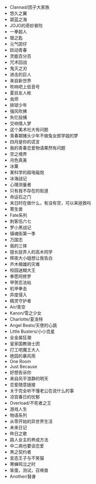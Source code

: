 * Clannad/团子大家族
* 悠久之翼
* 碧蓝之海
* JOJO的奇妙冒险
* 一拳超人
* 银之匙
* 元气囝仔
* 跃动青春
* 灵能百分百
* 咒术回战
* 鬼灭之刃
* 进击的巨人
* 来自新世界
* 吹响吧上低音号
* 夏目友人帐
* 虫师
* 排球少年
* 强风吹拂
* 失忆投捕
* 交响情人梦
* 这个美术社大有问题
* 青春期猪头少年不做兔女郎学姐的梦
* 四月是你的谎言
* 我的青春恋爱物语果然有问题
* 空之境界
* 月色真美
* 冰菓
* 某科学的超电磁炮
* 冰海战记
* 心理测量者
* 只有我不存在的街道
* 命运石之门
* 末日时在做什么，有没有空，可以来拯救吗
* 寄生兽
* Fate系列
* 刺客伍六七
* 罗小黑战记
* 镇魂街第一季
* 万国志
* 我的三体
* 擅长捉弄人的高木同学
* 辉夜大小姐想让我告白
* 齐木楠雄的灾难
* 校园迷糊大王
* 拳愿阿修罗
* 甲贺忍法帖
* 机甲拳击
* 异度侵入
* 精灵守护者
* Air/青空
* Kanon/雪之少女
* Charlotte/夏洛特
* Angel Beats/天使的心跳
* Little Busters/小小克星
* 全金属狂潮
* 皇家国教骑士团
* 打工吧魔王大人
* 绝园的暴风雨
* One Room
* Just Because
* 好想告诉你
* 来自风平浪静的明天
* 恋爱随意链接
* 关于完全听不懂老公在说什么的事
* 凉宫春日的忧郁
* Overload/不死者之王
* 游戏人生
* 物语系列
* 从零开始的异世界生活
* 未来日记
* 昨日之歌
* 路人女主的养成方法
* 中二病也要谈恋爱
* 黑之契约者
* 变态王子与不笑猫
* 寒蝉鸣泣之时
* 笨蛋，测试，召唤兽
* Another/替身
